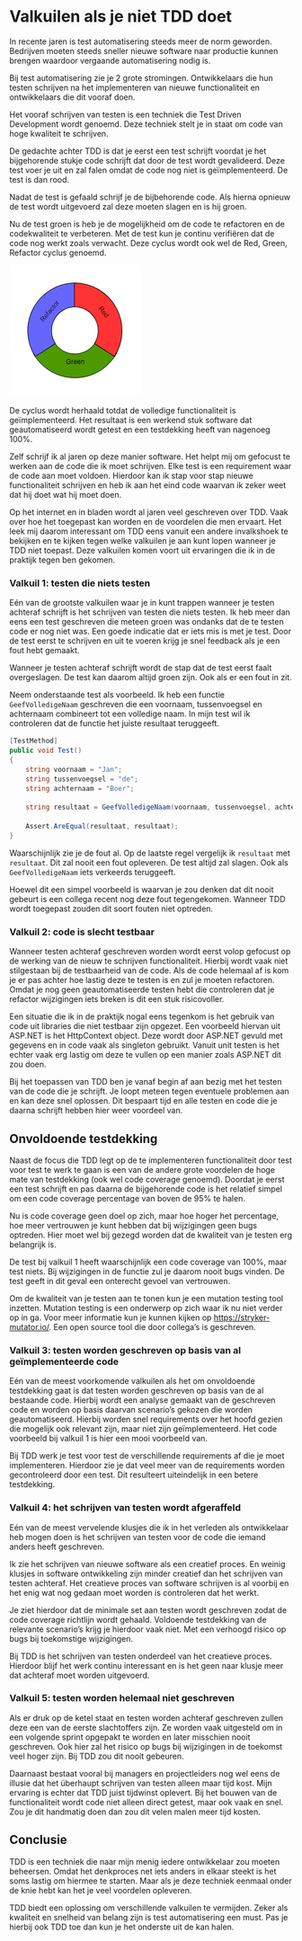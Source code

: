 # Valkuilen als je niet TDD doet

In recente jaren is test automatisering steeds meer de norm geworden. Bedrijven moeten steeds sneller nieuwe software naar productie kunnen brengen waardoor vergaande automatisering nodig is.

Bij test automatisering zie je 2 grote stromingen. Ontwikkelaars die hun testen schrijven na het implementeren van nieuwe functionaliteit en ontwikkelaars die dit vooraf doen.

Het vooraf schrijven van testen is een techniek die Test Driven Development wordt genoemd. Deze techniek stelt je in staat om code van hoge kwaliteit te schrijven.

De gedachte achter TDD is dat je eerst een test schrijft voordat je het bijgehorende stukje code schrijft dat door de test wordt gevalideerd. Deze test voer je uit en zal falen omdat de code nog niet is geïmplementeerd. De test is dan rood.

Nadat de test is gefaald schrijf je de bijbehorende code. Als hierna opnieuw de test wordt uitgevoerd zal deze moeten slagen en is hij groen.

Nu de test groen is heb je de mogelijkheid om de code te refactoren en de codekwaliteit te verbeteren. Met de test kun je continu verifiëren dat de code nog werkt zoals verwacht. Deze cyclus wordt ook wel de Red, Green, Refactor cyclus genoemd.

![Red, Green, Refactory](../../static/images/valkuilen-als-je-niet-TDD-doet.png)

De cyclus wordt herhaald totdat de volledige functionaliteit is geïmplementeerd. Het resultaat is een werkend stuk software dat geautomatiseerd wordt getest en een testdekking heeft van nagenoeg 100%.

Zelf schrijf ik al jaren op deze manier software. Het helpt mij om gefocust te werken aan de code die ik moet schrijven. Elke test is een requirement waar de code aan moet voldoen. Hierdoor kan ik stap voor stap nieuwe functionaliteit schrijven en heb ik aan het eind code waarvan ik zeker weet dat hij doet wat hij moet doen.

Op het internet en in bladen wordt al jaren veel geschreven over TDD. Vaak over hoe het toegepast kan worden en de voordelen die men ervaart. Het leek mij daarom interessant om TDD eens vanuit een andere invalkshoek te bekijken en te kijken tegen welke valkuilen je aan kunt lopen wanneer je TDD niet toepast. Deze valkuilen komen voort uit ervaringen die ik in de praktijk tegen ben gekomen.

### Valkuil 1: testen die niets testen
Eén van de grootste valkuilen waar je in kunt trappen wanneer je testen achteraf schrijft is het schrijven van testen die niets testen. Ik heb meer dan eens een test geschreven die meteen groen was ondanks dat de te testen code er nog niet was. Een goede indicatie dat er iets mis is met je test. Door de test eerst te schrijven en uit te voeren krijg je snel feedback als je een fout hebt gemaakt.

Wanneer je testen achteraf schrijft wordt de stap dat de test eerst faalt overgeslagen. De test kan daarom altijd groen zijn. Ook als er een fout in zit.

Neem onderstaande test als voorbeeld. Ik heb een functie `GeefVolledigeNaam` geschreven die een voornaam, tussenvoegsel en achternaam combineert tot een volledige naam. In mijn test wil ik controleren dat de functie het juiste resultaat teruggeeft.

```csharp
[TestMethod]
public void Test()
{
    string voornaam = "Jan";
    string tussenvoegsel = "de";
    string achternaam = "Boer";

    string resultaat = GeefVolledigeNaam(voornaam, tussenvoegsel, achternaam);

    Assert.AreEqual(resultaat, resultaat);
}
```

Waarschijnlijk zie je de fout al. Op de laatste regel vergelijk ik `resultaat` met `resultaat`. Dit zal nooit een fout opleveren. De test altijd zal slagen. Ook als `GeefVolledigeNaam` iets verkeerds teruggeeft.

Hoewel dit een simpel voorbeeld is waarvan je zou denken dat dit nooit gebeurt is een collega recent nog deze fout tegengekomen. Wanneer TDD wordt toegepast zouden dit soort fouten niet optreden.

### Valkuil 2: code is slecht testbaar
Wanneer testen achteraf geschreven worden wordt eerst volop gefocust op de werking van de nieuw te schrijven functionaliteit. Hierbij wordt vaak niet stilgestaan bij de testbaarheid van de code. Als de code helemaal af is kom je er pas achter hoe lastig deze te testen is en zul je moeten refactoren. Omdat je nog geen geautomatiseerde testen hebt die controleren dat je refactor wijzigingen iets breken is dit een stuk risicovoller.

Een situatie die ik in de praktijk nogal eens tegenkom is het gebruik van code uit libraries die niet testbaar zijn opgezet. Een voorbeeld hiervan uit ASP.NET is het HttpContext object. Deze wordt door ASP.NET gevuld met gegevens en in code vaak als singleton gebruikt. Vanuit unit testen is het echter vaak erg lastig om deze te vullen op een manier zoals ASP.NET dit zou doen.

Bij het toepassen van TDD ben je vanaf begin af aan bezig met het testen van de code die je schrijft. Je loopt meteen tegen eventuele problemen aan en kan deze snel oplossen. Dit bespaart tijd en alle testen en code die je daarna schrijft hebben hier weer voordeel van.

## Onvoldoende testdekking
Naast de focus die TDD legt op de te implementeren functionaliteit door test voor test te werk te gaan is een van de andere grote voordelen de hoge mate van testdekking (ook wel code coverage genoemd). Doordat je eerst een test schrijft en pas daarna de bijgehorende code is het relatief simpel om een code coverage percentage van boven de 95% te halen.

Nu is code coverage geen doel op zich, maar hoe hoger het percentage, hoe meer vertrouwen je kunt hebben dat bij wijzigingen geen bugs optreden. Hier moet wel bij gezegd worden dat de kwaliteit van je testen erg belangrijk is.

De test bij valkuil 1 heeft waarschijnlijk een code coverage van 100%, maar test niets. Bij wijzigingen in de functie zul je daarom nooit bugs vinden. De test geeft in dit geval een onterecht gevoel van vertrouwen.

Om de kwaliteit van je testen aan te tonen kun je een mutation testing tool inzetten. Mutation testing is een onderwerp op zich waar ik nu niet verder op in ga. Voor meer informatie kun je kunnen kijken op https://stryker-mutator.io/. Een open source tool die door collega’s is geschreven.

### Valkuil 3: testen worden geschreven op basis van al geïmplementeerde code
Eén van de meest voorkomende valkuilen als het om onvoldoende testdekking gaat is dat testen worden geschreven op basis van de al bestaande code. Hierbij wordt een analyse gemaakt van de geschreven code en worden op basis daarvan scenario’s gekozen die worden geautomatiseerd. Hierbij worden snel requirements over het hoofd gezien die mogelijk ook relevant zijn, maar niet zijn geïmplementeerd. Het code voorbeeld bij valkuil 1 is hier een mooi voorbeeld van.

Bij TDD werk je test voor test de verschillende requirements af die je moet implementeren. Hierdoor zie je dat veel meer van de requirements worden gecontroleerd door een test. Dit resulteert uiteindelijk in een betere testdekking.

### Valkuil 4: het schrijven van testen wordt afgeraffeld 
Eén van de meest vervelende klusjes die ik in het verleden als ontwikkelaar heb mogen doen is het schrijven van testen voor de code die iemand anders heeft geschreven.

Ik zie het schrijven van nieuwe software als een creatief proces. En weinig klusjes in software ontwikkeling zijn minder creatief dan het schrijven van testen achteraf. Het creatieve proces van software schrijven is al voorbij en het enig wat nog gedaan moet worden is controleren dat het werkt.

Je ziet hierdoor dat de minimale set aan testen wordt geschreven zodat de code coverage richtlijn wordt gehaald. Voldoende testdekking van de relevante scenario’s krijg je hierdoor vaak niet. Met een verhoogd risico op bugs bij toekomstige wijzigingen.

Bij TDD is het schrijven van testen onderdeel van het creatieve proces. Hierdoor blijf het werk continu interessant en is het geen naar klusje meer dat achteraf moet worden uitgevoerd.

### Valkuil 5: testen worden helemaal niet geschreven
Als er druk op de ketel staat en testen worden achteraf geschreven zullen deze een van de eerste slachtoffers zijn. Ze worden vaak uitgesteld om in een volgende sprint opgepakt te worden en later misschien nooit geschreven. Ook hier zal het risico op bugs bij wijzigingen in de toekomst veel hoger zijn. Bij TDD zou dit nooit gebeuren.

Daarnaast bestaat vooral bij managers en projectleiders nog wel eens de illusie dat het überhaupt schrijven van testen alleen maar tijd kost. Mijn ervaring is echter dat TDD juist tijdwinst oplevert. Bij het bouwen van de functionaliteit wordt code niet alleen direct getest, maar ook vaak en snel. Zou je dit handmatig doen dan zou dit velen malen meer tijd kosten.

## Conclusie
TDD is een techniek die naar mijn menig iedere ontwikkelaar zou moeten beheersen. Omdat het denkproces net iets anders in elkaar steekt is het soms lastig om hiermee te starten. Maar als je deze techniek eenmaal onder de knie hebt kan het je veel voordelen opleveren.

TDD biedt een oplossing om verschillende valkuilen te vermijden. Zeker als kwaliteit en snelheid van belang zijn is test automatisering een must. Pas je hierbij ook TDD toe dan kun je het onderste uit de kan halen.